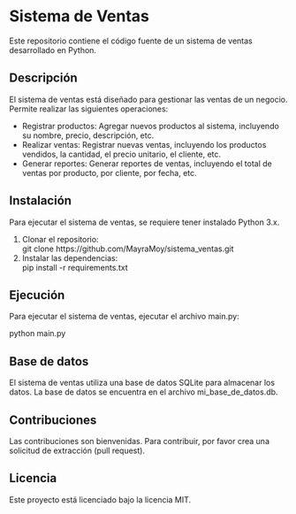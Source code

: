 <h1>Sistema de Ventas</h1>
<p>Este repositorio contiene el código fuente de un sistema de ventas desarrollado en Python.</p>

<h2>Descripción</h2>
<p>El sistema de ventas está diseñado para gestionar las ventas de un negocio. Permite realizar las siguientes operaciones:</p>
<ul>
  <li>Registrar productos: Agregar nuevos productos al sistema, incluyendo su nombre, precio, descripción, etc.</li>
  <li>Realizar ventas: Registrar nuevas ventas, incluyendo los productos vendidos, la cantidad, el precio unitario, el cliente, etc.</li>
  <li>Generar reportes: Generar reportes de ventas, incluyendo el total de ventas por producto, por cliente, por fecha, etc.</li>
</ul>

<h2>Instalación</h2>
<p>Para ejecutar el sistema de ventas, se requiere tener instalado Python 3.x.</p>
<ol>
  <li>Clonar el repositorio:</li>
  git clone https://github.com/MayraMoy/sistema_ventas.git
  <li>Instalar las dependencias:</li>
  pip install -r requirements.txt
</ol>

<h2>Ejecución</h2>
<p>Para ejecutar el sistema de ventas, ejecutar el archivo main.py:</p>
python main.py

<h2>Base de datos</h2>
<p>El sistema de ventas utiliza una base de datos SQLite para almacenar los datos. La base de datos se encuentra en el archivo mi_base_de_datos.db.</p>

<h2>Contribuciones</h2>
<p>Las contribuciones son bienvenidas. Para contribuir, por favor crea una solicitud de extracción (pull request).</p>

<h2>Licencia</h2>
<p>Este proyecto está licenciado bajo la licencia MIT.</p>

